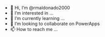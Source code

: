 - 👋 Hi, I’m @rmaldonado2000
- 👀 I’m interested in ...
- 🌱 I’m currently learning ...
- 💞️ I’m looking to collaborate on PowerApps
- 📫 How to reach me ...

<!---
rmaldonado2000/rmaldonado2000 is a ✨ special ✨ repository because its `README.md` (this file) appears on your GitHub profile.
You can click the Preview link to take a look at your changes.
--->
